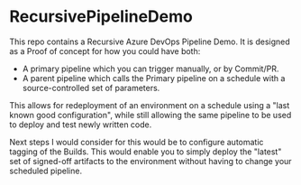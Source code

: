 # RecursivePipelineDemo
This repo contains a Recursive Azure DevOps Pipeline Demo. It is designed as a Proof of concept for how you could have both:
- A primary pipeline which you can trigger manually, or by Commit/PR.
- A parent pipeline which calls the Primary pipeline on a schedule with a source-controlled set of parameters.

This allows for redeployment of an environment on a schedule using a "last known good configuration", while still allowing the same pipeline to be used to deploy and test newly written code. 

Next steps I would consider for this would be to configure automatic tagging of the Builds. This would enable you to simply deploy the "latest" set of signed-off artifacts to the environment without having to change your scheduled pipeline.